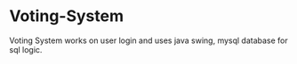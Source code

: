 # Voting-System
Voting System works on user login and uses java swing, mysql database for sql logic.
